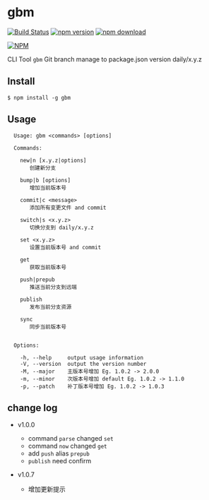 gbm
===
[![Build Status](https://travis-ci.org/noyobo/gbm.svg)](https://travis-ci.org/noyobo/gbm)
[![npm version](http://img.shields.io/npm/v/gbm.svg)](https://www.npmjs.org/package/gbm)
[![npm download](http://img.shields.io/npm/dm/gbm.svg)](https://www.npmjs.org/package/gbm)

[![NPM](https://nodei.co/npm/gbm.png?downloads=true&downloadRank=true&stars=true)](https://nodei.co/npm/gbm/)

CLI Tool `gbm` Git branch manage to package.json version daily/x.y.z

## Install

```
$ npm install -g gbm
```
## Usage

```
  Usage: gbm <commands> [options]

  Commands:

    new|n [x.y.z|options]
       创建新分支
    
    bump|b [options]
       增加当前版本号
    
    commit|c <message>
       添加所有变更文件 and commit
    
    switch|s <x.y.z>
       切换分支到 daily/x.y.z
    
    set <x.y.z>
       设置当前版本号 and commit
    
    get 
       获取当前版本号
    
    push|prepub 
       推送当前分支到远端
    
    publish 
       发布当前分支资源
    
    sync 
       同步当前版本号
    

  Options:

    -h, --help     output usage information
    -V, --version  output the version number
    -M, --major    主版本号增加 Eg. 1.0.2 -> 2.0.0
    -m, --minor    次版本号增加 default Eg. 1.0.2 -> 1.1.0
    -p, --patch    补丁版本号增加 Eg. 1.0.2 -> 1.0.3
```
## change log

- v1.0.0
  - command `parse` changed `set`
  - command `now` changed `get`
  - add `push` alias `prepub`
  - `publish` need confirm

- v1.0.7
  - 增加更新提示
